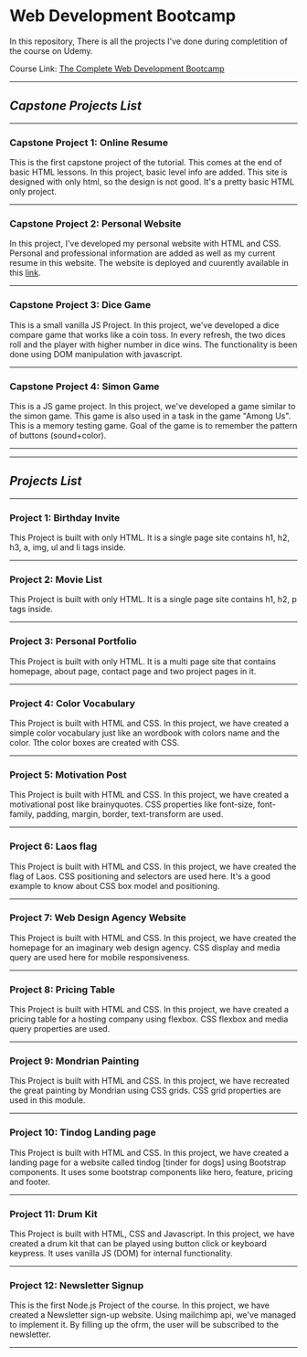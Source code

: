 # Web Development Bootcamp

In this repository, There is all the projects I've done during completition of the course on Udemy.

Course Link: [The Complete Web Development Bootcamp](https://www.udemy.com/course/the-complete-web-development-bootcamp/)

---

## ***Capstone Projects List***

---

### **Capstone Project 1: Online Resume**

This is the first capstone project of the tutorial. This comes at the end of basic HTML lessons.
In this project, basic level info are added. This site is designed with only html, so the design is not good. It's a pretty basic HTML only project.

---

### **Capstone Project 2: Personal Website**

In this project, I've developed my personal website with HTML and CSS. Personal and professional information are added as well as my current resume in this website. The website is deployed and cuurently available in this [link](https://thenafiz.github.io).

---

### **Capstone Project 3: Dice Game**

This is a small vanilla JS Project. In this project, we've developed a dice compare game that works like a coin toss. In every refresh, the two dices roll and the player with higher number in dice wins. The functionality is been done using DOM manipulation with javascript.

---

### **Capstone Project 4: Simon Game**

This is a JS game project. In this project, we've developed a game similar to the simon game. This game is also used in a task in the game "Among Us". This is a memory testing game. Goal of the game is to remember the pattern of buttons (sound+color).

---

---

## ***Projects List***

---

### **Project 1: Birthday Invite**

This Project is built with only HTML. It is a single page site contains h1, h2, h3, a, img, ul and li tags inside.

---

### **Project 2: Movie List**

This Project is built with only HTML. It is a single page site contains h1, h2, p tags inside.

---

### **Project 3: Personal Portfolio**

This Project is built with only HTML. It is a multi page site that contains homepage, about page, contact page and two project pages in it.

---

### **Project 4: Color Vocabulary**

This Project is built with HTML and CSS. In this project, we have created a simple color vocabulary just like an wordbook with colors name and the color. Tthe color boxes are created with CSS.

---

### **Project 5: Motivation Post**

This Project is built with HTML and CSS. In this project, we have created a motivational post like brainyquotes. CSS properties like font-size, font-family, padding, margin, border, text-transform are used.

---

### **Project 6: Laos flag**

This Project is built with HTML and CSS. In this project, we have created the flag of Laos. CSS positioning and selectors are used here. It's a good example to know about CSS box model and positioning.

---

### **Project 7: Web Design Agency Website**

This Project is built with HTML and CSS. In this project, we have created the homepage for an imaginary web design agency. CSS display and media query are used here for mobile responsiveness.

---

### **Project 8: Pricing Table**

This Project is built with HTML and CSS. In this project, we have created a pricing table for a hosting company using flexbox. CSS flexbox and media query properties are used.

---

### **Project 9: Mondrian Painting**

This Project is built with HTML and CSS. In this project, we have recreated the great painting by Mondrian using CSS grids. CSS grid properties are used in this module.

---

### **Project 10: Tindog Landing page**

This Project is built with HTML and CSS. In this project, we have created a landing page for a website called tindog [tinder for dogs] using Bootstrap components. It uses some bootstrap components like hero, feature, pricing and footer.

---

### **Project 11: Drum Kit**

This Project is built with HTML, CSS and Javascript. In this project, we have created a drum kit that can be played using button click or keyboard keypress. It uses vanilla JS (DOM) for internal functionality.

---

### **Project 12: Newsletter Signup**

This is the first Node.js Project of the course. In this project, we have created a Newsletter sign-up website. Using mailchimp api, we've managed to implement it. By filling up the ofrm, the user will be subscribed to the newsletter.

---
